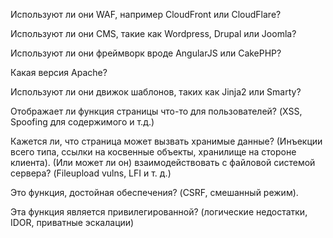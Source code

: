 Используют ли они WAF, например CloudFront или CloudFlare? 

Используют ли они CMS, такие как Wordpress, Drupal или Joomla? 

Используют ли они фреймворк вроде AngularJS или CakePHP? 

Какая версия Apache? 

Используют ли они движок шаблонов, таких как Jinja2 или Smarty?

Отображает ли функция страницы что-то для пользователей? (XSS, Spoofing для содержимого и т.д.) 

Кажется ли, что страница может вызвать хранимые данные? (Инъекции всего типа, ссылки на косвенные объекты, хранилище на стороне клиента). (Или может ли он) взаимодействовать с файловой системой сервера? (Fileupload vulns, LFI и т. д.)

Это функция, достойная обеспечения? (CSRF, смешанный режим). 

Эта функция является привилегированной? (логические недостатки, IDOR, приватные эскалации)
